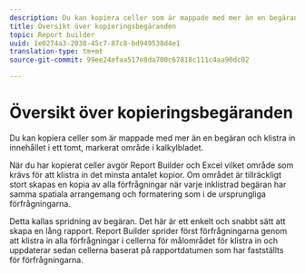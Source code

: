 ```yaml
---
description: Du kan kopiera celler som är mappade med mer än en begäran och klistra in innehållet i ett tomt, markerat område i kalkylbladet.
title: Översikt över kopieringsbegäranden
topic: Report builder
uuid: 1e0274a3-2038-45c7-87c8-bd949538d4e1
translation-type: tm+mt
source-git-commit: 99ee24efaa517e8da700c67818c111c4aa90dc02

---
```



# Översikt över kopieringsbegäranden

Du kan kopiera celler som är mappade med mer än en begäran och klistra in innehållet i ett tomt, markerat område i kalkylbladet.

När du har kopierat celler avgör Report Builder och Excel vilket område som krävs för att klistra in det minsta antalet kopior. Om området är tillräckligt stort skapas en kopia av alla förfrågningar när varje inklistrad begäran har samma spatiala arrangemang och formatering som i de ursprungliga förfrågningarna.

Detta kallas spridning av begäran. Det här är ett enkelt och snabbt sätt att skapa en lång rapport. Report Builder sprider först förfrågningarna genom att klistra in alla förfrågningar i cellerna för målområdet för klistra in och uppdaterar sedan cellerna baserat på rapportdatumen som har fastställts för förfrågningarna.
